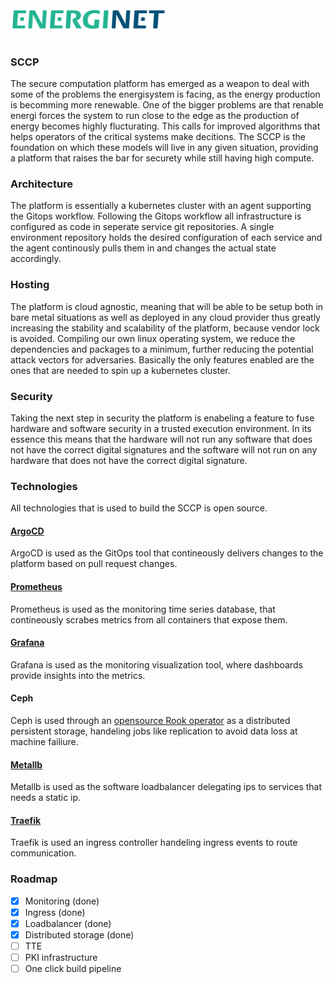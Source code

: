 <img src="images/Energinet-logo.png" width="250" style="margin-bottom: 3%">

### SCCP
The secure computation platform has emerged as a weapon to deal with some of the problems the energisystem is facing, as the energy production is becomming more renewable. One of the bigger problems are that renable energi forces the system to run close to the edge as the production of energy becomes highly flucturating. This calls for improved algorithms that helps operators of the critical systems make decitions. The SCCP is the foundation on which these models will live in any given situation, providing a platform that raises the bar for securety while still having high compute. 

### Architecture
The platform is essentially a kubernetes cluster with an agent supporting the Gitops workflow. Following the Gitops workflow all infrastructure is configured as code in seperate service git repositories. A single environment repository holds the desired configuration of each service and the agent continously pulls them in and changes the actual state accordingly.   

### Hosting
The platform is cloud agnostic, meaning that will be able to be setup both in bare metal situations as well as deployed in any cloud provider thus greatly increasing the stability and scalability of the platform, because vendor lock is avoided. Compiling our own linux operating system, we reduce the dependencies and packages to a minimum, further reducing the potential attack vectors for adversaries. Basically the only features enabled are the ones that are needed to spin up a kubernetes cluster. 

### Security
Taking the next step in security the platform is enabeling a feature to fuse hardware and software security in a trusted execution environment. In its essence this means that the hardware will not run any software that does not have the correct digital signatures and the software will not run on any hardware that does not have the correct digital signature.

### Technologies 
All technologies that is used to build the SCCP is open source.

#### [ArgoCD](https://github.com/argoproj/argo-cd/) 
ArgoCD is used as the GitOps tool that contineously delivers changes to the platform based on pull request changes.

#### [Prometheus](https://github.com/prometheus/prometheus)
Prometheus is used as the monitoring time series database, that contineously scrabes metrics from all containers that expose them.

#### [Grafana](https://github.com/grafana/grafana)
Grafana is used as the monitoring visualization tool, where dashboards provide insights into the metrics.

#### Ceph
Ceph is used through an [opensource Rook operator](https://github.com/rook/rook) as a distributed persistent storage, handeling jobs like replication to avoid data loss at machine failiure. 

#### [Metallb](https://github.com/metallb/metallb)
Metallb is used as the software loadbalancer delegating ips to services that needs a static ip. 

#### [Traefik](https://github.com/traefik/traefik)
Traefik is used an ingress controller handeling ingress events to route communication.

### Roadmap
- [x] Monitoring (done)
- [x] Ingress (done)
- [x] Loadbalancer (done)
- [x] Distributed storage (done)
- [ ] TTE
- [ ] PKI infrastructure
- [ ] One click build pipeline
